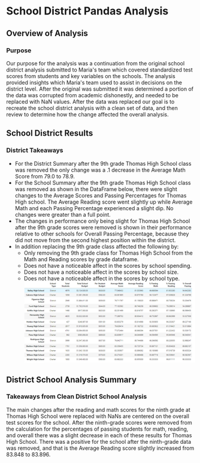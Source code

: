 # School District Pandas Analysis

## Overview of Analysis

### Purpose
Our purpose for the analysis was a continuation from the original school district analysis submitted to Maria's team which covered standardized test scores from students and key variables on the schools. The analysis provided insights which Maria's team used to assist in decisions on the district level. After the original was submitted it was determined a portion of the data was corrupted from academic dishonestly, and needed to be replaced with NaN values. After the data was replaced our goal is to recreate the school district analysis with a clean set of data, and then review to determine how the change affected the overall analysis. 

## School District Results

### District Takeaways
- For the District Summary after the 9th grade Thomas High School class was removed the only change was a .1 decrease in the Average Math Score from 79.0 to 78.9.
- For the School Summary after the 9th grade Thomas High School class was removed as shown in the DataFrame below, there were slight changes to the Average Scores and Passing Percentages for Thomas High school. The Average Reading score went slightly up while Average Math and each Passing Percentage experienced a slight dip. No changes were greater than a full point. 
- The changes in performance only being slight for Thomas High School after the 9th grade scores were removed is shown in their performance relative to other schools for Overall Passing Percentage, because they did not move from the second highest position within the district. 
- In addition replacing the 9th grade class affected the following by:
	- Only removing the 9th grade class for Thomas High School from the Math and Reading scores by grade dataframe.
	- Does not have a noticeable affect in the scores by school spending.
	- Does not have a noticeable affect in the scores by school size. 
	- Does not have a noticeable affect in the scores by school type. 
![School Summary DataFrame](Resources/School_Summary_DF.png)

## District School Analysis Summary

### Takeaways from Clean District School Analysis
The main changes after the reading and math scores for the ninth grade at Thomas High School were replaced with NaNs are centered on the overall test scores for the school. After the ninth-grade scores were removed from the calculation for the percentages of passing students for math, reading, and overall there was a slight decrease in each of these results for Thomas High School. There was a positive for the school after the ninth-grade data was removed, and that is the Average Reading score slightly increased from 83.848 to 83.896. 







